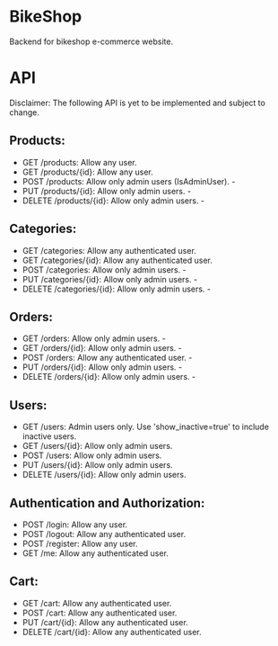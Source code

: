 # BikeShop
Backend for bikeshop e-commerce website.
# API
Disclaimer: The following API is yet to be implemented and subject to change.
## Products:

* GET /products: Allow any user.
* GET /products/{id}: Allow any user.
* POST /products: Allow only admin users (IsAdminUser). -
* PUT /products/{id}: Allow only admin users. -
* DELETE /products/{id}: Allow only admin users. -
## Categories:

* GET /categories: Allow any authenticated user.
* GET /categories/{id}: Allow any authenticated user.
* POST /categories: Allow only admin users. -
* PUT /categories/{id}: Allow only admin users. -
* DELETE /categories/{id}: Allow only admin users. -
## Orders:

* GET /orders: Allow only admin users. -
* GET /orders/{id}: Allow only admin users. -
* POST /orders: Allow any authenticated user. -
* PUT /orders/{id}: Allow only admin users. -
* DELETE /orders/{id}: Allow only admin users. -
## Users:

* GET /users: Admin users only. Use 'show_inactive=true' to include inactive users.
* GET /users/{id}: Allow only admin users.
* POST /users: Allow only admin users.
* PUT /users/{id}: Allow only admin users.
* DELETE /users/{id}: Allow only admin users.
## Authentication and Authorization:

* POST /login: Allow any user.
* POST /logout: Allow any authenticated user.
* POST /register: Allow any user.
* GET /me: Allow any authenticated user.
## Cart:

* GET /cart: Allow any authenticated user.
* POST /cart: Allow any authenticated user.
* PUT /cart/{id}: Allow any authenticated user.
* DELETE /cart/{id}: Allow any authenticated user.
